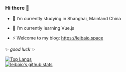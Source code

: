 ### Hi there 👋

- 🔭 I’m currently studying in Shanghai, Mainland China
- 🌱 I’m currently learning Vue.js 

- ⚡ Welcome to my blog: https://leibaio.space

✨ _good luck_ ✨

[![Top Langs](https://github-readme-stats.vercel.app/api/top-langs/?username=leibaio&layout=compact&theme=cobalt)](https://github.com/USERNAME/github-readme-stats)  
[![leibaio's github stats](https://github-readme-stats.vercel.app/api?username=leibaio&theme=cobalt)](https://github.com/USERNAME/github-readme-stats)

<!--
**leibaio/leibaio** is a ✨ _special_ ✨ repository because its `README.md` (this file) appears on your GitHub profile.
- 🔭 I’m currently studying in Shanghai, Mainland China
- 🌱 I’m currently learning Vue.js 
- ⚡ Welcome to my website: https://leibaio.space
-->
